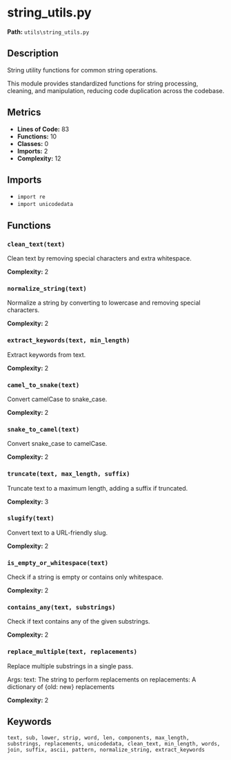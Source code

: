 # string_utils.py

**Path:** `utils\string_utils.py`

## Description

String utility functions for common string operations.

This module provides standardized functions for string processing,
cleaning, and manipulation, reducing code duplication across the codebase.

## Metrics

- **Lines of Code:** 83
- **Functions:** 10
- **Classes:** 0
- **Imports:** 2
- **Complexity:** 12

## Imports

- `import re`
- `import unicodedata`

## Functions

### `clean_text(text)`

Clean text by removing special characters and extra whitespace.

**Complexity:** 2

### `normalize_string(text)`

Normalize a string by converting to lowercase and removing special characters.

**Complexity:** 2

### `extract_keywords(text, min_length)`

Extract keywords from text.

**Complexity:** 2

### `camel_to_snake(text)`

Convert camelCase to snake_case.

**Complexity:** 2

### `snake_to_camel(text)`

Convert snake_case to camelCase.

**Complexity:** 2

### `truncate(text, max_length, suffix)`

Truncate text to a maximum length, adding a suffix if truncated.

**Complexity:** 3

### `slugify(text)`

Convert text to a URL-friendly slug.

**Complexity:** 2

### `is_empty_or_whitespace(text)`

Check if a string is empty or contains only whitespace.

**Complexity:** 2

### `contains_any(text, substrings)`

Check if text contains any of the given substrings.

**Complexity:** 2

### `replace_multiple(text, replacements)`

Replace multiple substrings in a single pass.

Args:
    text: The string to perform replacements on
    replacements: A dictionary of {old: new} replacements

**Complexity:** 2

## Keywords

`text, sub, lower, strip, word, len, components, max_length, substrings, replacements, unicodedata, clean_text, min_length, words, join, suffix, ascii, pattern, normalize_string, extract_keywords`


